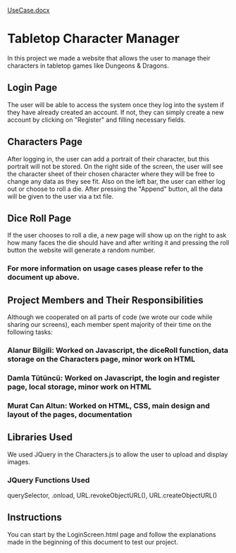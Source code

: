 [UseCase.docx](https://github.com/damlattnc/CS391/files/6447841/UseCase.docx)
# Tabletop Character Manager  

In this project we made a website that allows the user to manage their characters in tabletop games like Dungeons & Dragons. 
## Login Page
The user will be able to access the system once they log into the system if they have already created an account. If not, they can simply create a new account by clicking on "Register" and filling necessary fields.
## Characters Page
After logging in, the user can add a portrait of their character, but this portrait will not be stored. On the right side of the screen, the user will see the character sheet of their chosen character where they will be free to change any data as they see fit. Also on the left bar, the user can either log out or choose to roll a die. After pressing the "Append" button, all the data will be given to the user via a txt file.
## Dice Roll Page
If the user chooses to roll a die, a new page will show up on the right to ask how many faces the die should have and after writing it and pressing the roll button the website will generate a random number.
### For more information on usage cases please refer to the document up above.
## Project Members and Their Responsibilities
Although we cooperated on all parts of code (we wrote our code while sharing our screens), each member spent majority of their time on the following tasks:
### Alanur Bilgili: Worked on Javascript, the diceRoll function, data storage on the Characters page, minor work on HTML
### Damla Tütüncü: Worked on Javascript, the login and register page, local storage, minor work on HTML
### Murat Can Altun: Worked on HTML, CSS, main design and layout of the pages, documentation
## Libraries Used
We used JQuery in the Characters.js to allow the user to upload and display images.
### JQuery Functions Used
querySelector, .onload, URL.revokeObjectURL(), URL.createObjectURL()
## Instructions
You can start by the LoginScreen.html page and follow the explanations made in the beginning of this document to test our project.
